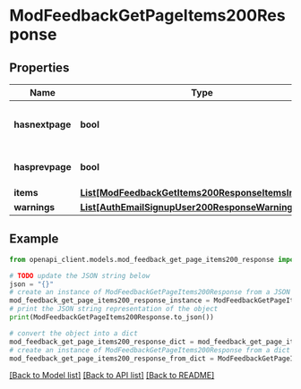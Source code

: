 # ModFeedbackGetPageItems200Response


## Properties

Name | Type | Description | Notes
------------ | ------------- | ------------- | -------------
**hasnextpage** | **bool** | Whether there are more pages. | [default to False]
**hasprevpage** | **bool** | Whether is a previous page. | [default to False]
**items** | [**List[ModFeedbackGetItems200ResponseItemsInner]**](ModFeedbackGetItems200ResponseItemsInner.md) |  | 
**warnings** | [**List[AuthEmailSignupUser200ResponseWarningsInner]**](AuthEmailSignupUser200ResponseWarningsInner.md) |  | [optional] 

## Example

```python
from openapi_client.models.mod_feedback_get_page_items200_response import ModFeedbackGetPageItems200Response

# TODO update the JSON string below
json = "{}"
# create an instance of ModFeedbackGetPageItems200Response from a JSON string
mod_feedback_get_page_items200_response_instance = ModFeedbackGetPageItems200Response.from_json(json)
# print the JSON string representation of the object
print(ModFeedbackGetPageItems200Response.to_json())

# convert the object into a dict
mod_feedback_get_page_items200_response_dict = mod_feedback_get_page_items200_response_instance.to_dict()
# create an instance of ModFeedbackGetPageItems200Response from a dict
mod_feedback_get_page_items200_response_from_dict = ModFeedbackGetPageItems200Response.from_dict(mod_feedback_get_page_items200_response_dict)
```
[[Back to Model list]](../README.md#documentation-for-models) [[Back to API list]](../README.md#documentation-for-api-endpoints) [[Back to README]](../README.md)


